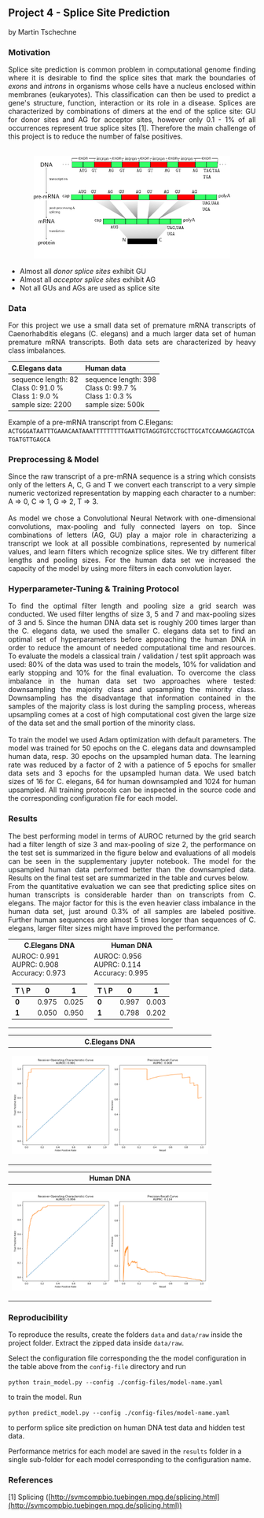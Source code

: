## **Project 4 - Splice Site Prediction**
by Martin Tschechne

### **Motivation**

<div style="text-align: justify">
Splice site prediction is common problem in computational genome finding where it is desirable to find the splice sites that mark the boundaries of <i>exons</i> and <i>introns</i> in organisms whose cells have a nucleus enclosed within membranes (eukaryotes). This classification can then be used to predict a gene's structure, function, interaction or its role in a disease. Splices are characterized by combinations of dimers at the end of the splice site: GU for donor sites and AG for acceptor sites, however only 0.1 - 1% of all occurrences represent true splice sites [1]. Therefore the main challenge of this project is to reduce the number of false positives.
</div></br>

<p align="center"><img src="./visualization/splice.png?" alt="splice site prediction" width="400"></p>

- Almost all _donor splice sites_ exhibit GU
- Almost all _acceptor splice sites_ exhibit AG
- Not all GUs and AGs are used as splice site

### **Data**
<div style="text-align: justify">
For this project we use a small data set of premature mRNA transcripts of Caenorhabditis elegans (<a hre="https://de.wikipedia.org/wiki/Caenorhabditis_elegans">C. elegans</a>) and a much larger data set of human premature mRNA transcripts. Both data sets are characterized by heavy class imbalances.
</div>

<center>

|C.Elegans data|Human data|
|:---|:---|
|sequence length: 82 </br>Class 0: 91.0 %</br>Class 1: 9.0 %<br/> sample size: 2200|sequence length: 398 </br>Class 0: 99.7 %</br>Class 1: 0.3 %<br/> sample size: 500k|

</center>

Example of a pre-mRNA transcript from C.Elegans:  
 `ACTGGGATAATTTGAAACAATAAATTTTTTTTTGAATTGTAGGTGTCCTGCTTGCATCCAAAGGAGTCGATGATGTTGAGCA`

### **Preprocessing & Model**
<div style="text-align: justify">
Since the raw transcript of a pre-mRNA sequence is a string which consists only of the letters A, C, G and T we convert each transcript to a very simple numeric vectorized representation by mapping each character to a number: A &rArr; 0, C &rArr; 1, G &rArr; 2, T &rArr; 3.  
</div>
</br>
<div style="text-align: justify">
As model we chose a Convolutional Neural Network with one-dimensional convolutions, max-pooling and fully connected layers on top. Since combinations of letters (AG, GU) play a major role in characterizing a transcript we look at all possible combinations, represented by numerical values, and learn filters which recognize splice sites. We try different filter lengths and pooling sizes. For the human data set we increased the capacity of the model by using more filters in each convolution layer.
</div>

### **Hyperparameter-Tuning & Training Protocol**

<div style="text-align: justify">
To find the optimal filter length and pooling size a grid search was conducted. We used filter lengths of size 3, 5 and 7 and max-pooling sizes of 3 and 5. Since the human DNA data set is roughly 200 times larger than the C. elegans data, we used the smaller C. elegans data set to find an optimal set of hyperparameters before approaching the human DNA in order to reduce the amount of needed computational time and resources. To evaluate the models a classical train / validation / test split approach was used: 80% of the data was used to train the models, 10% for validation and early stopping and 10% for the final evaluation. To overcome the class imbalance in the human data set two approaches where tested: downsampling the majority class and upsampling the minority class. Downsampling has the disadvantage that information contained in the samples of the majority class is lost during the sampling process, whereas upsampling comes at a cost of high computational cost given the large size of the data set and the small portion of the minority class.  
</div></br>

<div style="text-align: justify">
To train the model we used Adam optimization with default parameters. The model was trained for 50 epochs on the C. elegans data and downsampled human data, resp. 30 epochs on the upsampled human data. The learning rate was reduced by a factor of 2 with a patience of 5 epochs for smaller data sets and 3 epochs for the upsampled human data. We used batch sizes of 16 for C. elegans, 64 for human downsampled and 1024 for human upsampled. All training protocols can be inspected in the source code and the corresponding configuration file for each model.
</div>

### **Results**
<div style="text-align: justify">
The best performing model in terms of AUROC returned by the grid search had a filter length of size 3 and max-pooling of size 2, the performance on the test set is summarized in the figure below and evaluations of all models can be seen in the supplementary jupyter notebook. The model for the upsampled human data performed better than the downsampled data. Results on the final test set are summarized in the table and curves below.  
</div>
<div style="text-align: justify">
From the quantitative evaluation we can see that predicting splice sites on human transcripts is considerable harder than on transcripts from C. elegans. The major factor for this is the even heavier class imbalance in the human data set, just around 0.3% of all samples are labeled positive. Further human sequences are almost 5 times longer than sequences of C. elegans, larger filter sizes might have improved the performance.
</div>
<center>

<table>
<tr><th>C.Elegans DNA </th><th>Human DNA</th></tr>
<tr><td>
AUROC: 0.991<br> AUPRC: 0.908<br> Accuracy: 0.973  

|T \ P|0|1|
|--|--|--|
|**0**|0.975|0.025|
|**1**|0.050|0.950|

</td><td>
AUROC: 0.956<br> AUPRC: 0.114<br> Accuracy: 0.995

|T \ P|0|1|
|--|--|--|
|**0**|0.997|0.003|
|**1**|0.798|0.202|

</td></tr> </table>

|C.Elegans DNA|
|:---:|
| <p align="center"><img src="./visualization/AUC-celegans.png" alt="AUC c.elegans dna" width="400"></p> |

|Human DNA|
|:---:|
|<p align="center"><img src="./visualization/AUC-human.png" alt="AUC human dna" width="400"></p>|

</center>

### **Reproducibility**

To reproduce the results, create the folders `data` and `data/raw` inside the project folder. Extract the zipped data inside `data/raw`.

Select the configuration file corresponding the the model configuration in the table above from the `config-file` directory and run

`python train_model.py --config ./config-files/model-name.yaml`

to train the model. Run

`python predict_model.py --config ./config-files/model-name.yaml`

to perform splice site prediction on human DNA test data and hidden test data.

Performance metrics for each model are saved in the `results` folder in a single sub-folder for each model corresponding to the configuration name.

### **References**

[1] Splicing ([http://svmcompbio.tuebingen.mpg.de/splicing.html](http://svmcompbio.tuebingen.mpg.de/splicing.html))
